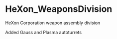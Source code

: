 # HeXon_WeaponsDivision
HeXon Corporation weapon assembly division

Added Gauss and Plasma autoturrets

